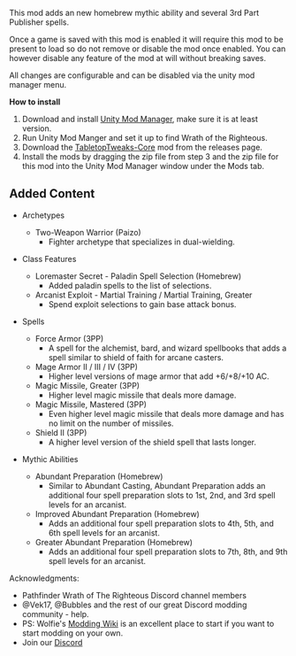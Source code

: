 This mod adds an new homebrew mythic ability and several 3rd Part Publisher spells.

Once a game is saved with this mod is enabled it will require this mod to be present to load so do not remove or disable the mod once enabled. You can however disable any feature of the mod at will without breaking saves.

All changes are configurable and can be disabled via the unity mod manager menu.

**How to install**

1. Download and install [Unity Mod Manager](https://github.com/newman55/unity-mod-manager), make sure it is at least version.
2. Run Unity Mod Manger and set it up to find Wrath of the Righteous.
3. Download the [TabletopTweaks-Core](https://github.com/Vek17/TabletopTweaks-Core/releases) mod from the releases page.
4. Install the mods by dragging the zip file from step 3 and the zip file for this mod into the Unity Mod Manager window under the Mods tab.

## Added Content
* Archetypes
	* Two-Weapon Warrior (Paizo)
		* Fighter archetype that specializes in dual-wielding.

* Class Features
	* Loremaster Secret - Paladin Spell Selection (Homebrew)
		* Added paladin spells to the list of selections.
	* Arcanist Exploit - Martial Training / Martial Training, Greater
		* Spend exploit selections to gain base attack bonus.

* Spells
	* Force Armor (3PP)
		* A spell for the alchemist, bard, and wizard spellbooks that adds a spell similar to shield of faith for arcane casters.
	* Mage Armor II / III / IV (3PP)
		* Higher level versions of mage armor that add +6/+8/+10 AC.
	* Magic Missile, Greater (3PP)
		* Higher level magic missile that deals more damage.
	* Magic Missile, Mastered (3PP)
		* Even higher level magic missile that deals more damage and has no limit on the number of missiles.
	* Shield II (3PP)
		* A higher level version of the shield spell that lasts longer.

* Mythic Abilities
	* Abundant Preparation (Homebrew)
		* Similar to Abundant Casting, Abundant Preparation adds an additional four spell preparation slots to 1st, 2nd, and 3rd spell levels for an arcanist.
	* Improved Abundant Preparation (Homebrew)
		* Adds an additional four spell preparation slots to 4th, 5th, and 6th spell levels for an arcanist.
	* Greater Abundant Preparation (Homebrew)
		* Adds an additional four spell preparation slots to 7th, 8th, and 9th spell levels for an arcanist.
		
Acknowledgments:  

-   Pathfinder Wrath of The Righteous Discord channel members
-   @Vek17, @Bubbles and the rest of our great Discord modding community - help.
-   PS: Wolfie's [Modding Wiki](https://github.com/WittleWolfie/OwlcatModdingWiki/wiki) is an excellent place to start if you want to start modding on your own.
-   Join our [Discord](https://discord.com/invite/wotr)
